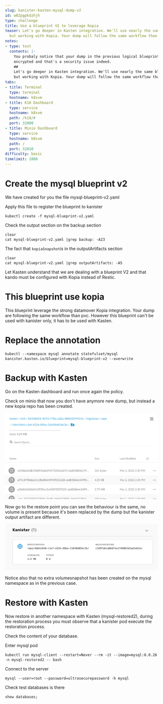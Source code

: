 ```yaml
---
slug: kanister-kasten-mysql-dump-v2
id: w02pgpkdzhjh
type: challenge
title: Use a blueprint V2 to leverage Kopia
teaser: Let's go deeper in Kasten integration. We'll use nearly the same blueprint
  but working with Kopia. Your dump will follow the same workflow than your PVCs.
notes:
- type: text
  contents: |-
    You probaly notice that your dump in the previous logical blueprint was not
    encrypted and that's a security issue indeed.
    ##
    Let's go deeper in Kasten integration. We'll use nearly the same blueprint
    but working with Kopia. Your dump will follow the same workflow than your PVCs.
tabs:
- title: Terminal
  type: terminal
  hostname: k8svm
- title: K10 Dashboard
  type: service
  hostname: k8svm
  path: /k10/#
  port: 32000
- title: Minio Dashboard
  type: service
  hostname: k8svm
  path: /
  port: 32010
difficulty: basic
timelimit: 1800
---
```


# Create the mysql blueprint v2

We have created for you the file mysql-blueprint-v2.yaml

Apply this file to register the blueprint to kanister
```
kubectl create -f mysql-blueprint-v2.yaml
```

Check the output section on the backup section

```
clear
cat mysql-blueprint-v2.yaml |grep backup: -A23
```

The fact that `kopiaSnapshot`is in the outputArtifacts section
```
clear
cat mysql-blueprint-v2.yaml |grep outputArtifacts: -A5
```

Let Kasten understand that we are dealing with a blueprint V2 and that
kando must be configured with Kopia instead of Restic.

# This blueprint use kopia

This blueprint leverage the strong datamover Kopia integration. Your dump are following the same workflow than pvc.
However this blueprint can't be used with kanister only, it has to be used with Kasten.

# Replace the annotation

```
kubectl --namespace mysql annotate statefulset/mysql kanister.kasten.io/blueprint=mysql-blueprint-v2 --overwrite
```

# Backup with Kasten

Go on the Kasten dashboard and run once again the policy.

Check on minio that now you don't have anymore new dump, but instead a new kopia repo has been created.

![Kopia repo](../assets/kopia-repo.png)

Now go to the restore point you can see the behaviour is the same, no volume is present because it's been replaced by the dump but the kanister output artifact are different.

![Kopia artifact](../assets/kopia-output.png)

Notice also that no extra volumesnapshot has been created on the mysql namespace as in the previous case.

# Restore with Kasten

Now restore in another namespace with Kasten (mysql-restored2), during the restoration process you must observe that a kanister pod
execute the restoration process.

Check the content of your database.

Enter mysql pod
```
kubectl run mysql-client --restart=Never --rm -it --image=mysql:8.0.26 -n mysql-restored2 -- bash
```


Connect to the server
```
mysql --user=root --password=ultrasecurepassword -h mysql
```


Check test databases is there
```
show databases;
```